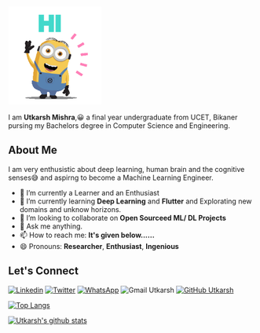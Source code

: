 <img src="https://github.com/utkarsh0702/utkarsh0702/blob/master/assets/hello.gif" width="190" height="200" />

I am **Utkarsh Mishra**,:grinning: a final year undergraduate from UCET, Bikaner pursing my Bachelors degree in Computer Science and Engineering.

## About Me

I am very enthusistic about deep learning, human brain and the cognitive senses:sweat_smile: and aspirng to become a Machine Learning Engineer.

- 🔭 I’m currently a Learner and an Enthusiast
- 🌱 I’m currently learning **Deep Learning** and **Flutter** and Explorating new domains and unknow horizons. 
- 👯 I’m looking to collaborate on **Open Sourceed ML/ DL Projects**
- 💬 Ask me anything.
- 📫 How to reach me: **It's given below......**
- 😄 Pronouns: **Researcher**, **Enthusiast**, **Ingenious**


## Let's Connect

[![Linkedin](https://img.shields.io/badge/linkedin-%230077B5.svg?&style=plastic&logo=LinkedIn&logoColor=white&link=https://www.linkedin.com/in/um07/)](https://www.linkedin.com/in/um07/)
[![Twitter](https://img.shields.io/badge/twitter-%231DA1F2.svg?&style=plastic&logo=Twitter&logoColor=white&link=https://twitter.com/Utkarsh10016500)](https://twitter.com/Utkarsh10016500)
[![WhatsApp](https://img.shields.io/badge/WHATSAPP-%2325D366.svg?&style=plastic&logo=whatsapp&logoColor=white&link=https://wa.me/7023566112)](https://wa.me/7023566112)
![Gmail Utkarsh](https://img.shields.io/badge/Email%20Id-utkarsh.um07%40gmail.com-red?style=plastic&logo=gmail&logoColor=red)
[![GitHub Utkarsh](https://img.shields.io/github/followers/utkarsh0702?label=follow&style=social)](https://github.com/utkarsh0702)

[![Top Langs](https://github-readme-stats.vercel.app/api/top-langs/?username=utkarsh0702&theme=dark&layout=compact)](https://github.com/utkarsh0702/github-readme-stats)

[![Utkarsh's github stats](https://github-readme-stats.vercel.app/api?username=utkarsh0702&show_icons=true&theme=radical&hide=issues)](https://github.com/utkarsh0702/github-readme-stats)
